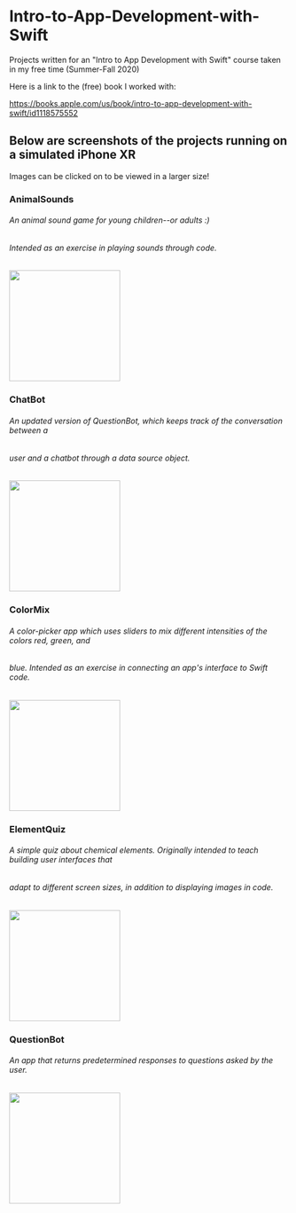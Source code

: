 # Intro-to-App-Development-with-Swift
Projects written for an "Intro to App Development with Swift" course taken in my free time (Summer-Fall 2020)

Here is a link to the (free) book I worked with: 

https://books.apple.com/us/book/intro-to-app-development-with-swift/id1118575552

## Below are screenshots of the projects running on a simulated iPhone XR
Images can be clicked on to be viewed in a larger size!

### AnimalSounds
###### An animal sound game for young children--or adults :) 
###### Intended as an exercise in playing sounds through code. 

<img src="https://user-images.githubusercontent.com/55996049/98600264-48bc8b00-22ab-11eb-9514-0430944975b1.jpeg" width="200">

### ChatBot
###### An updated version of QuestionBot, which keeps track of the conversation between a 
###### user and a chatbot through a data source object.

<img src="https://user-images.githubusercontent.com/55996049/98619406-2b9ab300-22d1-11eb-89b5-a197cdbd7d47.jpeg" width="200">

### ColorMix
###### A color-picker app which uses sliders to mix different intensities of the colors red, green, and 
###### blue. Intended as an exercise in connecting an app's interface to Swift code. 

<img src="https://user-images.githubusercontent.com/55996049/98619543-73213f00-22d1-11eb-8ec2-6506a20915a9.jpeg" width="200">

### ElementQuiz
###### A simple quiz about chemical elements. Originally intended to teach building user interfaces that
###### adapt to different screen sizes, in addition to displaying images in code. 

<img src="https://user-images.githubusercontent.com/55996049/98619692-c5faf680-22d1-11eb-9dcd-c7aec7297dd4.jpeg" width="200">

### QuestionBot
###### An app that returns predetermined responses to questions asked by the user. 

<img src="https://user-images.githubusercontent.com/55996049/98619801-f5a9fe80-22d1-11eb-8d04-f2dbb09b91e2.jpeg" width="200">



